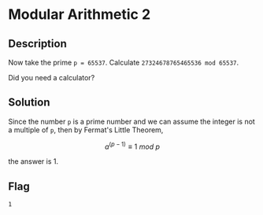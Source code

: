 # Modular Arithmetic 2

## Description

Now take the prime `p = 65537`. Calculate `27324678765465536 mod 65537`.

Did you need a calculator?

## Solution

Since the number `p` is a prime number and we can assume the integer is not a multiple of `p`, then by Fermat's Little Theorem,

$$
a^{(p-1)} \equiv 1\ mod\ p
$$

the answer is 1.

## Flag

```txt
1
```
